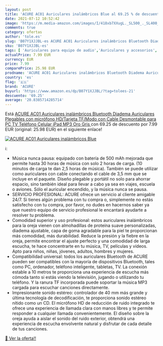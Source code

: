 ```yaml
---
layout: post
title: 'ACURE AC01 Auriculares inalámbricos Blue al 69.25 % de descuento'
date: 2021-07-12 10:52:42
image: 'https://m.media-amazon.com/images/I/418xb7XXugL._SL500_._SL400_.jpg'
comments: true
category: ofertas
author: 'tole.es'
slug: 'B07Y1XJJBL-es ACURE AC01 Auriculares inalámbricos Bluetooth Diadema...'
sku: 'B07Y1XJJBL-es'
tags: [ 'Auriculares para equipo de audio','Auriculares y accesorios','Electrónica','acure','ipad', ]
actualPrice: 7.99 EUR
currency: EUR
price: 7.99
comparePrice: 25.98 EUR
prodname: 'ACURE AC01 Auriculares inalámbricos Bluetooth Diadema Auriculares Plegables con micrófono HD/Tarjeta TF/Modo con Cable Desmontable para PC TV Teléfono Celular iPad MP3  Oro Gris '
country: 'es'
flag: '🇪🇸'
brand: 'ACURE'
buyurl: 'https://www.amazon.es/dp/B07Y1XJJBL/?tag=tolees-21'
descuento: '69.25'
average: '20.8385714285714'
---
```


Está [ACURE AC01 Auriculares inalámbricos Bluetooth Diadema Auriculares Plegables con micrófono HD/Tarjeta TF/Modo con Cable Desmontable para PC TV Teléfono Celular iPad MP3  Oro Gris ](https://www.amazon.es/dp/B07Y1XJJBL/?tag=tolees-21) con 69.25 de descuento por 7.99 EUR (original: 25.98 EUR) en el siguiente enlace!

[![ACURE AC01 Auriculares inalámbricos Blue](https://m.media-amazon.com/images/I/418xb7XXugL._SL500_._SL400_.jpg)](https://www.amazon.es/dp/B07Y1XJJBL/?tag=tolees-21)

ℹ️:

- Música nunca pausa: equipado con batería de 500 mAh mejorada que permite hasta 30 horas de música con solo 2 horas de carga. (10 minutos de carga te dan 2,5 horas de música). También se puede utilizar como auriculares con cable conectando el cable de 3,5 mm que se incluye en el paquete. Diseño plegable y portátil no solo para ahorrar espacio, sino también ideal para llevar a cabo ya sea en viajes, escuela o aviones. Sólo el auricular encendido, y la música nunca se pausa.
- SERVICIO PROFESIONAL: ACURE ofrece un servicio al cliente amigable 24/7. Si tienes algún problema con tu compra o, simplemente no estás satisfecho con tu compra, por favor, no dudes en hacernos saber ya que nuestro equipo de servicio profesional le encantará ayudarte a resolver tu problema.
- Comodidad superior y uso profesional: estos auriculares inalámbricos para la oreja vienen con almohadillas de proteína suave personalizadas, diadema ajustable, capa de goma agradable para la piel te proporcionan más comodidad, más durabilidad. Reduce la presión y la fiebre en la oreja, permite encontrar el ajuste perfecto y una comodidad de larga escucha, te hace concentrarte en tu música, TV, películas y vídeos. Apto para niños, niñas, jóvenes, adultos, hombres y mujeres.
- Compatibilidad universal: todos los auriculares Bluetooth de ACURE pueden ser compatibles con la mayoría de dispositivos Bluetooth, tales como PC, ordenador, teléfono inteligente, tabletas, TV. La conexión estable a 10 metros te proporciona una experiencia de escucha más cómoda tanto si estás viendo la televisión, jugando o utilizando tu teléfono. Y la ranura TF incorporada puede soportar la música MP3 cargada para escuchar canciones directamente.
- Impresionante sonido estéreo: controlador de 40 mm más grande y última tecnología de decodificación, te proporciona sonido estéreo nítido como un CD. El micrófono HD de reducción de ruido integrado te ofrece una experiencia de llamada clara con manos libres y te permite responder a cualquier llamada convenientemente. El diseño sobre la oreja ayuda a aislar el sonido del ruido exterior, obtendrá una experiencia de escucha envolvente natural y disfrutar de cada detalle de tus canciones.

[🛒 Ver la oferta!!](https://www.amazon.es/dp/B07Y1XJJBL/?tag=tolees-21)
